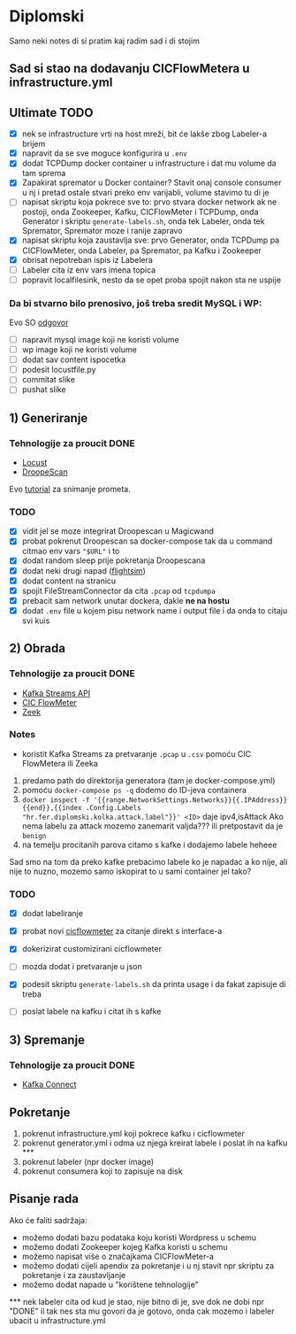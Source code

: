 # Diplomski
Samo neki notes di si pratim kaj radim sad i di stojim

## Sad si stao na dodavanju CICFlowMetera u infrastructure.yml

## Ultimate TODO
- [x] nek se infrastructure vrti na host mreži, bit će lakše zbog Labeler-a brijem
- [x] napravit da se sve moguce konfigurira u `.env`
- [x] dodat TCPDump docker container u infrastructure i dat mu volume da tam sprema
- [x] Zapakirat spremator u Docker container? Stavit onaj console consumer u nj i pretad ostale stvari preko env varijabli, volume stavimo tu di je
- [ ] napisat skriptu koja pokrece sve to: prvo stvara docker network ak ne postoji, onda Zookeeper, Kafku, CICFlowMeter i TCPDump, onda Generator i skriptu `generate-labels.sh`, onda tek Labeler, onda tek Spremator, Spremator moze i ranije zapravo
- [x] napisat skriptu koja zaustavlja sve: prvo Generator, onda TCPDump pa CICFlowMeter, onda Labeler, pa Spremator, pa Kafku i Zookeeper
- [x] obrisat nepotreban ispis iz Labelera
- [ ] Labeler cita iz env vars imena topica
- [ ] popravit localfilesink, nesto da se opet proba spojit nakon sta ne uspije

### Da bi stvarno bilo prenosivo, još treba sredit MySQL i WP:

Evo SO [odgovor](https://stackoverflow.com/questions/30740828/commit-data-in-a-mysql-container)

- [ ] napravit mysql image koji ne koristi volume
- [ ] wp image koji ne koristi volume
- [ ] dodat sav content ispocetka
- [ ] podesit locustfile.py
- [ ] commitat slike
- [ ] pushat slike

## 1) Generiranje
### Tehnologije za proucit DONE
- [Locust](https://locust.io/)
- [DroopeScan](https://github.com/SamJoan/droopescan)

Evo [tutorial](https://faun.pub/snooping-on-container-traffic-in-docker-compose-d34764a01276) za snimanje prometa. 

### TODO
- [x] vidit jel se moze integrirat Droopescan u Magicwand
- [x] probat pokrenut Droopescan sa docker-compose tak da u command citmao env vars `"$URL"` i to
- [x] dodat random sleep prije pokretanja Droopescana
- [x] dodat neki drugi napad ([flightsim](https://github.com/alphasoc/flightsim))
- [x] dodat content na stranicu
- [x] spojit FileStreamConnector da cita `.pcap` od `tcpdumpa`
- [x] prebacit sam network unutar dockera, dakle <b>ne na hostu</b>
- [x] dodat `.env` file u kojem pisu network name i output file i da onda to citaju svi kuis

## 2) Obrada
### Tehnologije za proucit DONE
- [Kafka Streams API](https://kafka.apache.org/documentation/streams/)
- [CIC FlowMeter](https://www.unb.ca/cic/research/applications.html#CICFlowMeter)
- [Zeek](https://docs.zeek.org/en/master/)

### Notes
- koristit Kafka Streams za pretvaranje `.pcap` u `.csv` pomoću CIC FlowMetera ili Zeeka
1) predamo path do direktorija generatora (tam je docker-compose.yml)
2) pomoću `docker-compose ps -q` dodemo do ID-jeva containera
3) ```docker inspect -f '{{range.NetworkSettings.Networks}}{{.IPAddress}}{{end}},{{index .Config.Labels "hr.fer.diplomski.kolka.attack.label"}}' <ID>``` daje ipv4,isAttack
Ako nema labelu za attack mozemo zanemarit valjda??? ili pretpostavit da je `benign`
4) na temelju procitanih parova citamo s kafke i dodajemo labele heheee


Sad smo na tom da preko kafke prebacimo labele ko je napadac a ko nije, ali nije to nuzno,
mozemo samo iskopirat to u sami container jel tako?

### TODO
- [x] dodat labeliranje
- [x] probat novi [cicflowmeter](https://github.com/datthinh1801/cicflowmeter/tree/main/src/cicflowmeter) za citanje direkt s interface-a
- [x] dokerizirat customizirani cicflowmeter
- [ ] mozda dodat i pretvaranje u json
- [x] podesit skriptu `generate-labels.sh` da printa usage i da fakat zapisuje di treba
- [ ] poslat labele na kafku i citat ih s kafke


## 3) Spremanje
### Tehnologije za proucit DONE
- [Kafka Connect](https://docs.confluent.io/platform/current/connect/index.html)

## Pokretanje
1) pokrenut infrastructure.yml koji pokrece kafku i cicflowmeter
2) pokrenut generator.yml i odma uz njega kreirat labele i poslat ih na kafku ***
3) pokrenut labeler (npr docker image)
4) pokrenut consumera koji to zapisuje na disk

## Pisanje rada
Ako će faliti sadržaja:
- možemo dodati bazu podataka koju koristi Wordpress u schemu
- možemo dodati Zookeeper kojeg Kafka koristi u schemu
- možemo napisat više o značajkama CICFlowMeter-a
- možemo dodati cijeli apendix za pokretanje i u nj stavit npr skriptu za pokretanje i za zaustavljanje
- možemo dodat napade u "korištene tehnologije"

*** nek labeler cita od kud je stao, nije bitno di je, sve dok ne dobi npr "DONE" il tak nes sta mu govori da je gotovo, onda cak mozemo i labeler ubacit u infrastructure.yml
